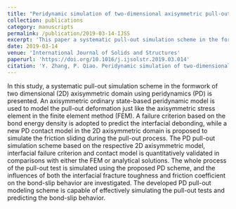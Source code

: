 ```yaml
---
title: "Peridynamic simulation of two-dimensional axisymmetric pull-out tests"
collection: publications
category: manuscripts
permalink: /publication/2019-03-14-IJSS
excerpt: 'This paper a systematic pull-out simulation scheme in the formwork of two dimensional (2D) axisymmetric domain using peridynamics (PD).'
date: 2019-03-14
venue: 'International Journal of Solids and Structures'
paperurl: 'https://doi.org/10.1016/j.ijsolstr.2019.03.014'
citation: 'Y. Zhang, P. Qiao. Peridynamic simulation of two-dimensional axisymmetric pull-out tests. Int. J. Solids Struct. 2019, 168, 41.'
---
```


In this study, a systematic pull-out simulation scheme in the formwork of two dimensional (2D) axisymmetric domain using peridynamics (PD) is presented. An axisymmetric ordinary state-based peridynamic model is used to model the pull-out deformation just like the axisymmetric stress element in the finite element method (FEM). A failure criterion based on the bond energy density is adopted to predict the interfacial debonding, while a new PD contact model in the 2D axisymmetric domain is proposed to simulate the friction sliding during the pull-out process. The PD pull-out simulation scheme based on the respective 2D axisymmetric model, interfacial failure criterion and contact model is quantitatively validated in comparisons with either the FEM or analytical solutions. The whole process of the pull-out test is simulated using the proposed PD scheme, and the influences of both the interfacial fracture toughness and friction coefficient on the bond-slip behavior are investigated. The developed PD pull-out modeling scheme is capable of effectively simulating the pull-out tests and predicting the bond-slip behavior.
